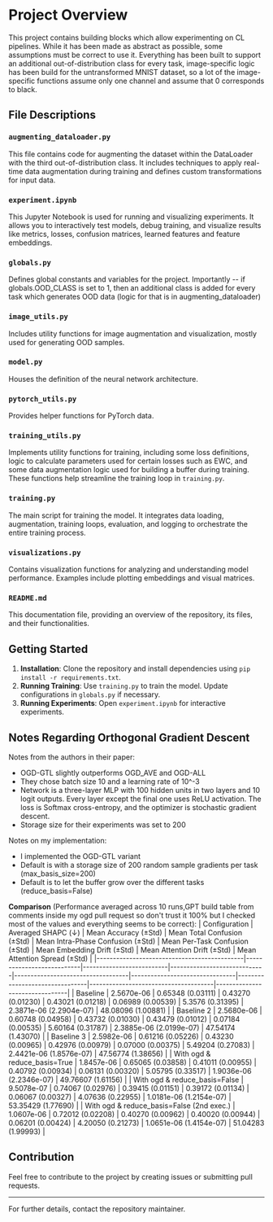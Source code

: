 # Project Overview

This project contains building blocks which allow experimenting on CL pipelines. While it has been made as abstract as possible, some assumptions must be correct to use it. Everything has been built to support an additional out-of-distribution class for every task, image-specific logic has been build for the untransformed MNIST dataset, so a lot of the image-specific functions assume only one channel and assume that 0 corresponds to black.

## File Descriptions

### `augmenting_dataloader.py`
This file contains code for augmenting the dataset within the DataLoader with the third out-of-distribution class. It includes techniques to apply real-time data augmentation during training and defines custom transformations for input data.

### `experiment.ipynb`
This Jupyter Notebook is used for running and visualizing experiments. It allows you to interactively test models, debug training, and visualize results like metrics, losses, confusion matrices, learned features and feature embeddings.

### `globals.py`
Defines global constants and variables for the project. Importantly -- if globals.OOD_CLASS is set to 1, then an additional class is added for every task which generates OOD data (logic for that is in augmenting_dataloader)

### `image_utils.py`
Includes utility functions for image augmentation and visualization, mostly used for generating OOD samples.

### `model.py`
Houses the definition of the neural network architecture.

### `pytorch_utils.py`
Provides helper functions for PyTorch data.

### `training_utils.py`
Implements utility functions for training, including some loss definitions, logic to calculate parameters used for certain losses such as EWC, and some data augmentation logic used for building a buffer during training. These functions help streamline the training loop in `training.py`.

### `training.py`
The main script for training the model. It integrates data loading, augmentation, training loops, evaluation, and logging to orchestrate the entire training process.

### `visualizations.py`
Contains visualization functions for analyzing and understanding model performance. Examples include plotting embeddings and visual matrices.

### `README.md`
This documentation file, providing an overview of the repository, its files, and their functionalities.

## Getting Started

1. **Installation**: Clone the repository and install dependencies using `pip install -r requirements.txt`.
2. **Running Training**: Use `training.py` to train the model. Update configurations in `globals.py` if necessary.
3. **Running Experiments**: Open `experiment.ipynb` for interactive experiments.

## Notes Regarding Orthogonal Gradient Descent

Notes from the authors in their paper:
- OGD-GTL slightly outperforms OGD_AVE and OGD-ALL
- They chose batch size 10 and a learning rate of 10^-3
- Network is a three-layer MLP with 100 hidden units in two layers and 10 logit outputs. Every layer except the final one uses ReLU activation. The loss is Softmax cross-entropy, and the optimizer is stochastic gradient descent.
- Storage size for their experiments was set to 200

Notes on my implementation:
- I implemented the OGD-GTL variant
- Default is with a storage size of 200 random sample gradients per task (max_basis_size=200)
- Default is to let the buffer grow over the different tasks (reduce_basis=False) 

**Comparison** (Performance averaged across 10 runs,GPT build table from comments inside my ogd pull request so don't trust it 100% but I checked most of the values and everything seems to be correct):
| Configuration                               | Averaged SHAPC (↓)       | Mean Accuracy (±Std)     | Mean Total Confusion (±Std) | Mean Intra-Phase Confusion (±Std) | Mean Per-Task Confusion (±Std) | Mean Embedding Drift (±Std)    | Mean Attention Drift (±Std)         | Mean Attention Spread (±Std)    |
|---------------------------------------------|---------------------------|--------------------------|-----------------------------|-----------------------------------|--------------------------------|--------------------------------|--------------------------------------|--------------------------------|
| Baseline                                    | 2.5670e-06               | 0.65348 (0.03111)        | 0.43270 (0.01230)          | 0.43021 (0.01218)                 | 0.06989 (0.00539)              | 5.3576 (0.31395)               | 2.3871e-06 (2.2904e-07)              | 48.08096 (1.00881)             |
| Baseline 2                         | 2.5680e-06               | 0.60748 (0.04958)        | 0.43732 (0.01030)          | 0.43479 (0.01012)                 | 0.07184 (0.00535)              | 5.60164 (0.31787)              | 2.3885e-06 (2.0199e-07)              | 47.54174 (1.43070)             |
| Baseline 3                                  | 2.5982e-06               | 0.61216 (0.05226)        | 0.43230 (0.00965)          | 0.42976 (0.00979)                 | 0.07000 (0.00375)              | 5.49204 (0.27083)              | 2.4421e-06 (1.8576e-07)              | 47.56774 (1.38656)             |
| With ogd & reduce_basis=True                | 1.8457e-06               | 0.65065 (0.03858)        | 0.41011 (0.00955)          | 0.40792 (0.00934)                 | 0.06131 (0.00320)              | 5.05795 (0.33517)              | 1.9036e-06 (2.2346e-07)              | 49.76607 (1.61156)             |
| With ogd & reduce_basis=False               | 9.5078e-07               | 0.74067 (0.02976)        | 0.39415 (0.01151)          | 0.39172 (0.01134)                 | 0.06067 (0.00327)              | 4.07636 (0.22955)              | 1.0181e-06 (1.2154e-07)              | 53.35429 (1.77690)             |
| With ogd & reduce_basis=False (2nd exec.)   | 1.0607e-06               | 0.72012 (0.02208)        | 0.40270 (0.00962)          | 0.40020 (0.00944)                 | 0.06201 (0.00424)              | 4.20050 (0.21273)              | 1.0651e-06 (1.4154e-07)              | 51.04283 (1.99993)             |
## Contribution
Feel free to contribute to the project by creating issues or submitting pull requests.

---

For further details, contact the repository maintainer.
